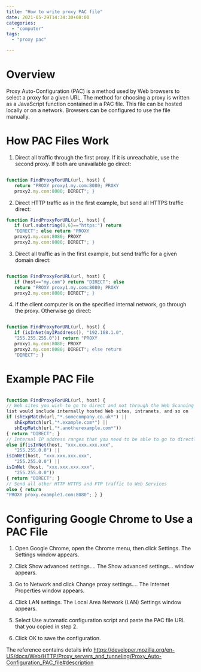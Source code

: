 ```yaml
---
title: "How to write proxy PAC file"
date: 2021-05-29T14:34:30+08:00
categories:
  - "computer"
tags:
  - "proxy pac"

---
```


# Overview

Proxy Auto-Configuration (PAC) is a method used by Web browsers to select a proxy for a given URL. The method for choosing a proxy is written as a JavaScript function contained in a PAC file. This file can be hosted locally or on a network. Browsers can be configured to use the file manually.

# How PAC Files Work

1. Direct all traffic through the first proxy. If it is unreachable, use the second proxy. If both are unavailable go direct:
```js

function FindProxyForURL(url, host) {
   return "PROXY proxy1.my.com:8080; PROXY
   proxy2.my.com:8080; DIRECT"; }
```
2. Direct HTTP traffic as in the first example, but send all HTTPS traffic direct:
```js
function FindProxyForURL(url, host) {
   if (url.substring(0,6)=="https:") return 
   "DIRECT"; else return "PROXY
   proxy1.my.com:8080; PROXY
   proxy2.my.com:8080; DIRECT"; }
```
3. Direct all traffic as in the first example, but send traffic for a given domain direct:
```js

function FindProxyForURL(url, host) {
   if (host=="my.com") return "DIRECT"; else
   return "PROXY proxy1.my.com:8080; PROXY
   proxy2.my.com:8080; DIRECT"; }
```
4. If the client computer is on the specified internal network, go through the proxy. Otherwise go direct:
```js

function FindProxyForURL(url, host) {
   if (isInNet(myIPaddress(), "192.168.1.0",
   "255.255.255.0")) return "PROXY
   proxy1.my.com:8080; PROXY 
   proxy2.my.com:8080; DIRECT"; else return
   "DIRECT"; }
```
# Example PAC File
```js

function FindProxyForURL(url, host) {
// Web sites you wish to go to direct and not through the Web Scanning Services. This 
list would include internally hosted Web sites, intranets, and so on
if (shExpMatch(url,"*.somecompany.co.uk*") ||
   shExpMatch(url,"*.example.com*") ||
   shExpMatch(url,"*.anotherexample.com*"))
{ return "DIRECT"; }
// Internal IP address ranges that you need to be able to go to directly
else if(isInNet(host, "xxx.xxx.xxx.xxx",
   "255.255.0.0") ||
isInNet(host, "xxx.xxx.xxx.xxx",
   "255.255.0.0") ||
isInNet (host, "xxx.xxx.xxx.xxx",
   "255.255.0.0"))
{ return "DIRECT"; }
// Send all other HTTP HTTPS and FTP traffic to Web Services
else { return
"PROXY proxy.example1.com:8080"; } }

```

# Configuring Google Chrome to Use a PAC File

1. Open Google Chrome, open the Chrome menu, then click Settings. The Settings window appears.

2. Click Show advanced settings.... The Show advanced settings... window appears.

3. Go to Network and click Change proxy settings.... The Internet Properties window appears.

4. Click LAN settings. The Local Area Network (LAN) Settings window appears.

5. Select Use automatic configuration script and paste the PAC file URL that you copied in step 2. 

6. Click OK to save the configuration.


The reference contains details info https://developer.mozilla.org/en-US/docs/Web/HTTP/Proxy_servers_and_tunneling/Proxy_Auto-Configuration_PAC_file#description
